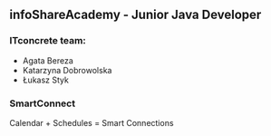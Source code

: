 ## infoShareAcademy - Junior Java Developer 

### ITconcrete team:
* Agata Bereza
* Katarzyna Dobrowolska
* Łukasz Styk

### SmartConnect

Calendar + Schedules = Smart Connections